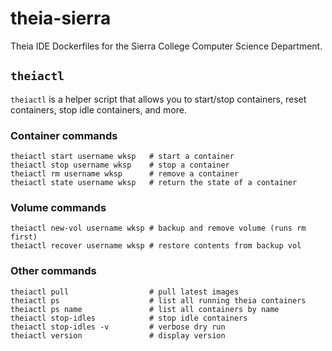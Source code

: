 # theia-sierra

Theia IDE Dockerfiles for the Sierra College Computer Science Department.

## `theiactl`

`theiactl` is a helper script that allows you to start/stop containers, reset containers, stop idle containers, and more.

### Container commands

```
theiactl start username wksp   # start a container
theiactl stop username wksp    # stop a container
theiactl rm username wksp      # remove a container
theiactl state username wksp   # return the state of a container
```

### Volume commands

```
theiactl new-vol username wksp # backup and remove volume (runs rm first)
theiactl recover username wksp # restore contents from backup vol
```

### Other commands

```
theiactl pull                  # pull latest images
theiactl ps                    # list all running theia containers
theiactl ps name               # list all containers by name
theiactl stop-idles            # stop idle containers
theiactl stop-idles -v         # verbose dry run
theiactl version               # display version
```
